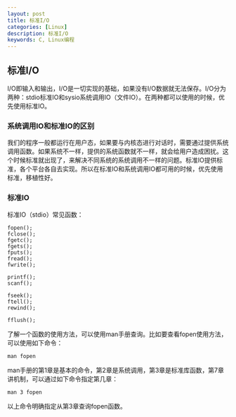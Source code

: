 ```yaml
---
layout: post
title: 标准I/O
categories: [Linux]
description: 标准I/O
keywords: C, Linux编程
---
```


## 标准I/O

I/O即输入和输出，I/O是一切实现的基础，如果没有I/O数据就无法保存。I/O分为两种：stdio标准IO和sysio系统调用IO（文件IO）。在两种都可以使用的时候，优先使用标准IO。

### 系统调用IO和标准IO的区别

我们的程序一般都运行在用户态，如果要与内核态进行对话时，需要通过提供系统调用函数。如果系统不一样，提供的系统函数就不一样，就会给用户造成困扰。这个时候标准就出现了，来解决不同系统的系统调用不一样的问题。标准IO提供标准，各个平台各自去实现。所以在标准IO和系统调用IO都可用的时候，优先使用标准，移植性好。

### 标准IO

标准IO（stdio）常见函数：
```
fopen();
fclose();
fgetc();
fgets();
fputs();
fread();
fwrite();

printf();
scanf();

fseek();
ftell();
rewind();

fflush();
```

了解一个函数的使用方法，可以使用man手册查询。比如要查看fopen使用方法，可以使用如下命令：
```
man fopen
```
man手册的第1章是基本的命令，第2章是系统调用，第3章是标准库函数，第7章讲机制，可以通过如下命令指定第几章：
```
man 3 fopen
```
以上命令明确指定从第3章查询fopen函数。